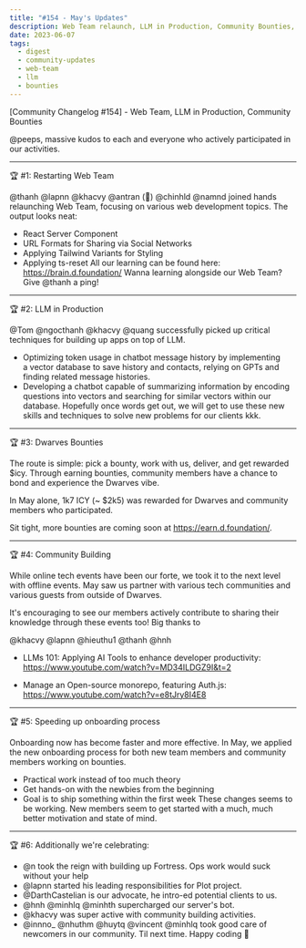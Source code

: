 ```yaml
---
title: "#154 - May's Updates"
description: Web Team relaunch, LLM in Production, Community Bounties, and other company highlights for May 2023.
date: 2023-06-07
tags:
  - digest
  - community-updates
  - web-team
  - llm
  - bounties
---
```


[Community Changelog #154] - Web Team, LLM in Production, Community Bounties

@peeps, massive kudos to each and everyone who actively participated in our activities.

---

🏆 #1: Restarting Web Team

@thanh @lapnn @khacvy @antran (🧊) @chinhld @namnd joined hands relaunching Web Team, focusing on various web development topics. The output looks neat:

- React Server Component
- URL Formats for Sharing via Social Networks
- Applying Tailwind Variants for Styling
- Applying ts-reset
  All our learning can be found here: <https://brain.d.foundation/>
  Wanna learning alongside our Web Team? Give @thanh a ping!

---

🏆 #2: LLM in Production

@Tom @ngocthanh @khacvy @quang successfully picked up critical techniques for building up apps on top of LLM.

- Optimizing token usage in chatbot message history by implementing a vector database to save history and contacts, relying on GPTs and finding related message histories.
- Developing a chatbot capable of summarizing information by encoding questions into vectors and searching for similar vectors within our database.
  Hopefully once words get out, we will get to use these new skills and techniques to solve new problems for our clients kkk.

---

🏆 #3: Dwarves Bounties

The route is simple: pick a bounty, work with us, deliver, and get rewarded $icy. Through earning bounties, community members have a chance to bond and experience the Dwarves vibe.

In May alone, 1k7 ICY (~ $2k5) was rewarded for Dwarves and community members who participated.

Sit tight, more bounties are coming soon at <https://earn.d.foundation/>.

---

🏆 #4: Community Building

While online tech events have been our forte, we took it to the next level with offline events. May saw us partner with various tech communities and various guests from outside of Dwarves.

It's encouraging to see our members actively contribute to sharing their knowledge through these events too! Big thanks to

@khacvy @lapnn @hieuthu1 @thanh @hnh

- LLMs 101: Applying AI Tools to enhance developer productivity:
  <https://www.youtube.com/watch?v=MD34ILDGZ9I&t=2>

- Manage an Open-source monorepo, featuring Auth.js:
  <https://www.youtube.com/watch?v=e8tJry8I4E8>

---

🏆 #5: Speeding up onboarding process

Onboarding now has become faster and more effective. In May, we applied the new onboarding process for both new team members and community members working on bounties.

- Practical work instead of too much theory
- Get hands-on with the newbies from the beginning
- Goal is to ship something within the first week
  These changes seems to be working. New members seem to get started with a much, much better motivation and state of mind.

---

🏆 #6: Additionally we're celebrating:

- @n took the reign with building up Fortress. Ops work would suck without your help
- @lapnn started his leading responsibilities for Plot project.
- @DarthCastelian is our advocate, he intro-ed potential clients to us.
- @hnh @minhlq @minhth supercharged our server's bot.
- @khacvy was super active with community building activities.
- @innno\_ @nhuthm @huytq @vincent @minhlq took good care of newcomers in our community.
  Til next time. Happy coding 🙌

